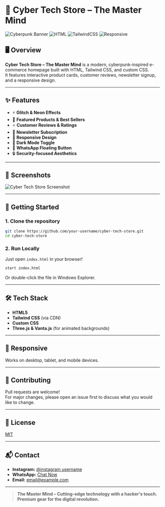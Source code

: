 # 🚀 Cyber Tech Store – The Master Mind

![Cyberpunk Banner](https://img.shields.io/badge/Cyberpunk-Theme-red?style=for-the-badge&logo=github)
![HTML](https://img.shields.io/badge/HTML5-E34F26?style=for-the-badge&logo=html5&logoColor=white)
![TailwindCSS](https://img.shields.io/badge/TailwindCSS-38B2AC?style=for-the-badge&logo=tailwindcss&logoColor=white)
![Responsive](https://img.shields.io/badge/Responsive-Yes-green?style=for-the-badge&logo=responsive&logoColor=white)

## 🖥️ Overview

**Cyber Tech Store – The Master Mind** is a modern, cyberpunk-inspired e-commerce homepage built with HTML, Tailwind CSS, and custom CSS.  
It features interactive product cards, customer reviews, newsletter signup, and a responsive design.

---
## ✨ Features

- ⚡ **Glitch & Neon Effects**  
- 🛒 **Featured Products & Best Sellers**  
- ⭐ **Customer Reviews & Ratings**  
- 📧 **Newsletter Subscription**  
- 📱 **Responsive Design**  
- 🌙 **Dark Mode Toggle**  
- 💬 **WhatsApp Floating Button**  
- 🔒 **Security-focused Aesthetics**

---
## 📸 Screenshots

![Cyber Tech Store Screenshot](https://user-images.githubusercontent.com/your-github-username/your-repo/screenshot.png)

---
## 🚀 Getting Started

### 1. **Clone the repository**
```bash
git clone https://github.com/your-username/cyber-tech-store.git
cd cyber-tech-store
```

### 2. **Run Locally**
Just open `index.html` in your browser!

```bash
start index.html
```
Or double-click the file in Windows Explorer.

---
## 🛠️ Tech Stack

- **HTML5**
- **Tailwind CSS** (via CDN)
- **Custom CSS**
- **Three.js & Vanta.js** (for animated backgrounds)

---

## 📱 Responsive

Works on desktop, tablet, and mobile devices.

---

## 🤝 Contributing

Pull requests are welcome!  
For major changes, please open an issue first to discuss what you would like to change.

---
## 📄 License

[MIT](LICENSE)

---

## 📬 Contact

- **Instagram:** [@instagram username](https://instagram.com/)
- **WhatsApp:** [Chat Now](https://wa.me/your-number)
- **Email:** email@example.com

---
> **The Master Mind – Cutting-edge technology with a hacker's touch. Premium gear for the digital revolution.**
